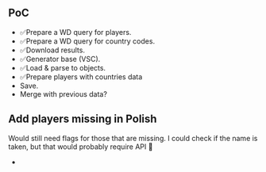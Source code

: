 ## PoC

- ✅Prepare a WD query for players.
- ✅Prepare a WD query for country codes.
- ✅Download results.
- ✅Generator base (VSC).
- ✅Load & parse to objects.
- ✅Prepare players with countries data
- Save.
- Merge with previous data?

## Add players missing in Polish

Would still need flags for those that are missing.
I could check if the name is taken, but that would probably require API 🤔

- 
